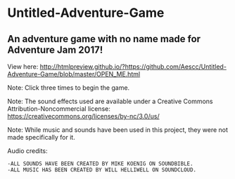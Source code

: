 # Untitled-Adventure-Game

## An adventure game with no name made for Adventure Jam 2017!

View here: http://htmlpreview.github.io/?https://github.com/Aescc/Untitled-Adventure-Game/blob/master/OPEN_ME.html

Note: Click three times to begin the game.

Note: The sound effects used are available under a Creative Commons Attribution-Noncommercial license: https://creativecommons.org/licenses/by-nc/3.0/us/

Note: While music and sounds have been used in this project, they were not made specifically for it.

Audio credits:

	-ALL SOUNDS HAVE BEEN CREATED BY MIKE KOENIG ON SOUNDBIBLE.
	-ALL MUSIC HAS BEEN CREATED BY WILL HELLIWELL ON SOUNDCLOUD.
	
